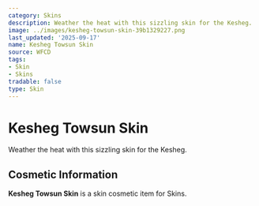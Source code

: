 ```yaml
---
category: Skins
description: Weather the heat with this sizzling skin for the Kesheg.
image: ../images/kesheg-towsun-skin-39b1329227.png
last_updated: '2025-09-17'
name: Kesheg Towsun Skin
source: WFCD
tags:
- Skin
- Skins
tradable: false
type: Skin
---
```


# Kesheg Towsun Skin

Weather the heat with this sizzling skin for the Kesheg.

## Cosmetic Information

**Kesheg Towsun Skin** is a skin cosmetic item for Skins.

